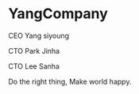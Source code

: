 # YangCompany

CEO Yang siyoung

CTO Park Jinha

CTO Lee Sanha

Do the right thing, Make world happy.
